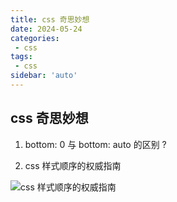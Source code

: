 ```yaml
---
title: css 奇思妙想
date: 2024-05-24
categories:
 - css
tags:
 - css
sidebar: 'auto'
---
```


## css 奇思妙想
1. bottom: 0 与 bottom: auto 的区别 ? 



2. css 样式顺序的权威指南
   
![css 样式顺序的权威指南](../../.vuepress/public/css_guide.png)